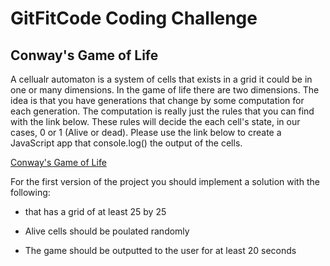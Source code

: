 # GitFitCode Coding Challenge

## Conway's Game of Life

A cellualr automaton is a system of cells that exists in a grid it could be in one or many dimensions. In the game of life there are two dimensions. The idea is that you have generations that change by some computation for each generation. The computation is really just the rules that you can find with the link below. These rules will decide the each cell's state, in our cases, 0 or 1 (Alive or dead). Please use the link below to create a JavaScript app that console.log() the output of the cells.

[Conway's Game of Life](https://en.wikipedia.org/wiki/Conway%27s_Game_of_Life)

For the first version of the project you should implement a solution with the following: 

* that has a grid of at least 25 by 25

* Alive cells should be poulated randomly

* The game should be outputted to the user for at least 20 seconds
